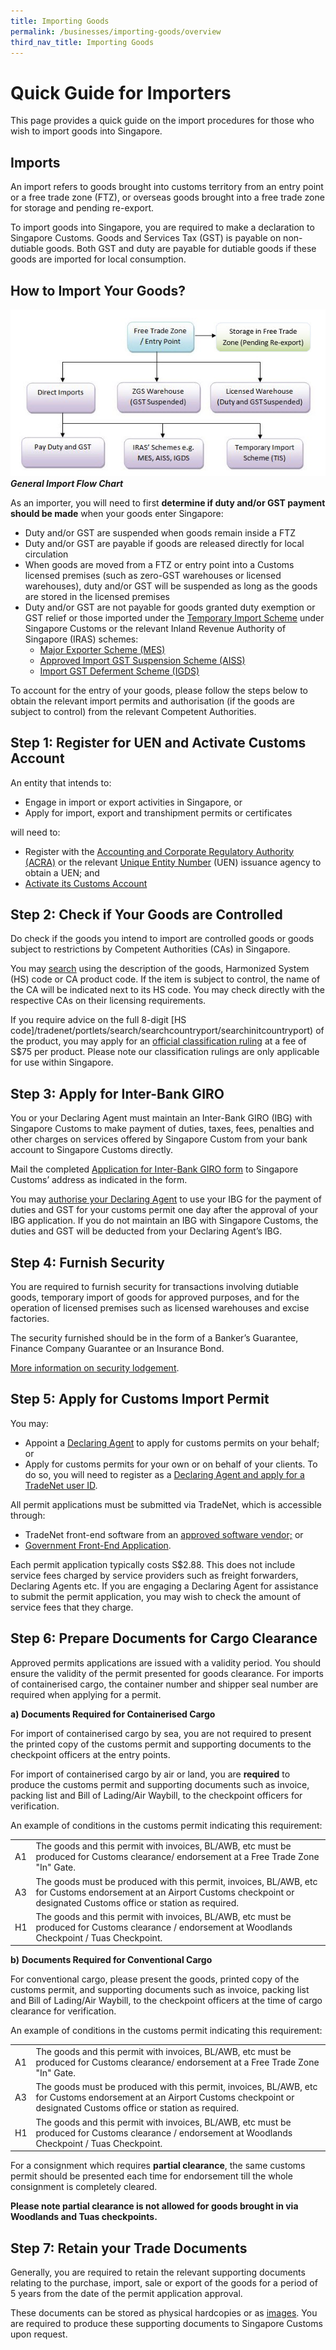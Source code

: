 ```yaml
---
title: Importing Goods
permalink: /businesses/importing-goods/overview
third_nav_title: Importing Goods
---
```


# Quick Guide for Importers

This page provides a quick guide on the import procedures for those who wish to import goods into Singapore.

## Imports

An import refers to goods brought into customs territory from an entry point or a free trade zone (FTZ), or overseas goods brought into a free trade zone for storage and pending re-export.

To import goods into Singapore, you are required to make a declaration to Singapore Customs. Goods and Services Tax (GST) is payable on non-dutiable goods. Both GST and duty are payable for dutiable goods if these goods are imported for local consumption.

## How to Import Your Goods?
![how to import your goods](images/how-to-import-ur-goods.jpg)
**_General Import Flow Chart_**

As an importer, you will need to first  **determine if duty and/or GST payment should be made**  when your goods enter Singapore:

-   Duty and/or GST are suspended when goods remain inside a FTZ
-   Duty and/or GST are payable if goods are released directly for local circulation
-   When goods are moved from a FTZ or entry point into a Customs licensed premises (such as zero-GST warehouses or licensed warehouses), duty and/or GST will be suspended as long as the goods are stored in the licensed premises
-   Duty and/or GST are not payable for goods granted duty exemption or GST relief or those imported under the  [Temporary Import Scheme](/businesses/importing-goods/temporary-import-scheme) under Singapore Customs or the relevant Inland Revenue Authority of Singapore (IRAS) schemes:
    -   [Major Exporter Scheme (MES)](/businesses/customs-schemes-licences-framework/iras-schemes/major-exporter-scheme)
    -   [Approved Import GST Suspension Scheme (AISS)](/businesses/customs-schemes-licences-framework/iras-schemes/approved-import-gst-suspension-scheme)
    -   [Import GST Deferment Scheme (IGDS)](/businesses/customs-schemes-licences-framework/iras-schemes/import-gst-deferment-scheme-igds)

To account for the entry of your goods, please follow the steps below to obtain the relevant import permits and authorisation (if the goods are subject to control) from the relevant Competent Authorities.


## Step 1: Register for UEN and Activate Customs Account

An entity that intends to:

-   Engage in import or export activities in Singapore, or
-   Apply for import, export and transhipment permits or certificates

will need to:

-   Register with the  [Accounting and Corporate Regulatory Authority (ACRA)](http://www.acra.gov.sg/)  or the relevant  [Unique Entity Number](http://www.uen.gov.sg/)  (UEN) issuance agency to obtain a UEN; and
-   [Activate its Customs Account](https://www.tradenet.gov.sg/TN41EFORM/tds/sp/splogin.do?action=init_acct)

## Step 2: Check if Your Goods are Controlled
Do check if the goods you intend to import are controlled goods or goods subject to restrictions by Competent Authorities (CAs) in Singapore.

You may  [search](/tradenet/portlets/search/searchcountryport/searchinitcountryport) using the description of the goods, Harmonized System (HS) code or CA product code. If the item is subject to control, the name of the CA will be indicated next to its HS code. You may check directly with the respective CAs on their licensing requirements.

If you require advice on the full 8-digit  [HS code]/tradenet/portlets/search/searchcountryport/searchinitcountryport)  of the product, you may apply for an  [official classification ruling](https://www.customs.gov.sg/-/media/cus/files/business/importing-goods/quick-guide-for-importers/sca004.doc?la=en&hash=219BA9369AC2E6E6011EC144EDCB1C3DA6BC79AB)  at a fee of S$75 per product. Please note our classification rulings are only applicable for use within Singapore.

## Step 3: Apply for Inter-Bank GIRO
You or your Declaring Agent must maintain an Inter-Bank GIRO (IBG) with Singapore Customs to make payment of duties, taxes, fees, penalties and other charges on services offered by Singapore Custom from your bank account to Singapore Customs directly.

Mail the completed  [Application for Inter-Bank GIRO form](/eservices/customs-forms-and-service-links) to Singapore Customs’ address as indicated in the form.

You may  [authorise your Declaring Agent](https://www.tradenet.gov.sg/TN41EFORM/tdsui/authdeclaringagent/addanddelete.do?doAction=INITIALIZE&APPLICATION_ID=TXWP) to use your IBG for the payment of duties and GST for your customs permit one day after the approval of your IBG application. If you do not maintain an IBG with Singapore Customs, the duties and GST will be deducted from your Declaring Agent’s IBG.

## Step 4: Furnish Security
You are required to furnish security for transactions involving dutiable goods, temporary import of goods for approved purposes, and for the operation of licensed premises such as licensed warehouses and excise factories.

The security furnished should be in the form of a Banker’s Guarantee, Finance Company Guarantee or an Insurance Bond.

[More information on security lodgement](/businesses/00e-security-lodgement).

## Step 5: Apply for Customs Import Permit
You may:

-   Appoint a  [Declaring Agent](/businesses/resources/directories-of-service-providers/list-of-local-forwarding-agents)  to apply for customs permits on your behalf; or
-   Apply for customs permits for your own or on behalf of your clients. To do so, you will need to register as a  [Declaring Agent and apply for a TradeNet user ID](https://www.tradenet.gov.sg/TN41EFORM/tds/sp/splogin.do?action=init_acct).

All permit applications must be submitted via TradeNet, which is accessible through:

-   TradeNet front-end software from an  [approved software vendor;](/about-us/07a2-tradenet-solution-providers) or
-   [Government Front-End Application](https://www.tradenet.gov.sg/tradenet/login.portal).

Each permit application typically costs S$2.88. This does not include service fees charged by service providers such as freight forwarders, Declaring Agents etc. If you are engaging a Declaring Agent for assistance to submit the permit application, you may wish to check the amount of service fees that they charge.

## Step 6: Prepare Documents for Cargo Clearance
Approved permits applications are issued with a validity period. You should ensure the validity of the permit presented for goods clearance. For imports of containerised cargo, the container number and shipper seal number are required when applying for a permit.

**a)** **Documents Required for Containerised Cargo**

For import of containerised cargo by sea, you are not required to present the printed copy of the customs permit and supporting documents to the checkpoint officers at the entry points.

For import of containerised cargo by air or land, you are  **required**  to produce the customs permit and supporting documents such as invoice, packing list and Bill of Lading/Air Waybill, to the checkpoint officers for verification.

An example of conditions in the customs permit indicating this requirement:

|  |  |
|--|--|
| A1 | The goods and this permit with invoices, BL/AWB, etc must be produced for Customs clearance/ endorsement at a Free Trade Zone "In" Gate. |
|A3  | The goods must be produced with this permit, invoices, BL/AWB, etc for Customs endorsement at an Airport Customs checkpoint or designated Customs office or station as required. |
| H1 | The goods and this permit with invoices, BL/AWB, etc must be produced for Customs clearance / endorsement at Woodlands Checkpoint / Tuas Checkpoint. |

**b)** **Documents Required for Conventional Cargo**

For conventional cargo, please present the goods, printed copy of the customs permit, and supporting documents such as invoice, packing list and Bill of Lading/Air Waybill, to the checkpoint officers at the time of cargo clearance for verification.

An example of conditions in the customs permit indicating this requirement:

|  |  |
|--|--|
| A1 | The goods and this permit with invoices, BL/AWB, etc must be produced for Customs clearance/ endorsement at a Free Trade Zone "In" Gate. |
|A3  | The goods must be produced with this permit, invoices, BL/AWB, etc for Customs endorsement at an Airport Customs checkpoint or designated Customs office or station as required. |
| H1 | The goods and this permit with invoices, BL/AWB, etc must be produced for Customs clearance / endorsement at Woodlands Checkpoint / Tuas Checkpoint. |

For a consignment which requires  **partial clearance**, the same customs permit should be presented each time for endorsement till the whole consignment is completely cleared.

**Please note partial clearance is not allowed for goods brought in via Woodlands and Tuas checkpoints.**

## Step 7: Retain your Trade Documents
Generally, you are required to retain the relevant supporting documents relating to the purchase, import, sale or export of the goods for a period of 5 years from the date of the permit application approval.

These documents can be stored as physical hardcopies or as  [images](https://www.customs.gov.sg/-/media/cus/files/business/importing-goods/quick-guide-for-importers/customs_guide_on_keeping_and_maintaining_records_in_image_system.pdf?la=en&hash=8078ACE5357842E037BE67E75F01184A73C9E6E8). You are required to produce these supporting documents to Singapore Customs upon request.
